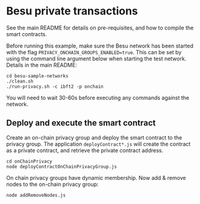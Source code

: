 # Besu private transactions
See the main README for details on pre-requisites, and how to compile the smart contracts.

Before running this example, make sure the Besu network has been started with the 
flag `PRIVACY_ONCHAIN_GROUPS_ENABLED=true`. This can be set by using the command
line argument below when starting the test network. Details in the main README:

```
cd besu-sample-networks
./clean.sh
./run-privacy.sh -c ibft2 -p onchain
```

You will need to wait 30-60s before executing any commands against the network.

## Deploy and execute the smart contract
Create an on-chain privacy group and deploy the smart contract to the privacy group. The application `deployContract*.js` will create the contract as a private contract, and retrieve the private contract address. 

```
cd onChainPrivacy
node deployContractOnChainPrivacyGroup.js
```

On chain privacy groups have dynamic membership. Now add & remove nodes to the on-chain privacy group:

```
node addRemoveNodes.js
```
